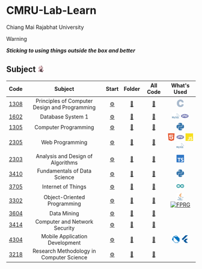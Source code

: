 # CMRU-Lab-Learn

Chiang Mai Rajabhat University

<!-- prettier-ignore -->
> [!WARNING]
> ***Sticking to using things outside the box and better***

## Subject <a href="#"><img width="20px" src="./resources/evernight.gif"/></a>

<!-- prettier-ignore-start -->
<!-- course-start -->

|Code|Subject|Start|Folder|All Code|What's Used|
 |:---:|:---:|:---:|:---:|:---:|:---:|
| [1308](https://reg.cmru.ac.th/registrar/class_info_5.asp?courseid=16390) | Principles of Computer Design and Programming | [⚙️](./COM-1308/README.md) | [📁](./COM-1308/) | [📑](./COM-1308/LIST.md) | <a href="#" target="_blank"><img width="20px" src="./resources/c.svg" alt="C"/></a> |
| [1602](https://reg.cmru.ac.th/registrar/class_info_5.asp?courseid=16391) | Database System 1 | [⚙️](./COM-1602/README.md) | [📁](./COM-1602/) | [📑](./COM-1602/LIST.md) | <a href="#" target="_blank"><img width="20px" src="./resources/sql.svg" alt="MySQL"/></a>  <a href="#" target="_blank"><img width="20px" src="./resources/php.svg" alt="PHP"/></a> |
| [1305](https://reg.cmru.ac.th/registrar/class_info_5.asp?courseid=2784) | Computer Programming | [⚙️](./COM-1305/README.md) | [📁](./COM-1305/) | [📑](./COM-1305/LIST.md) | <a href="#" target="_blank"><img width="20px" src="./resources/py.svg" alt="Python"/></a> |
| [2305](https://reg.cmru.ac.th/registrar/class_info_5.asp?courseid=16401) | Web Programming | [⚙️](./COM-2305/README.md) | [📁](./COM-2305/) | [📑](./COM-2305/LIST.md) | <a href="#" target="_blank"><img width="20px" src="./resources/html.svg" alt="HTML5"/></a> <a href="#" target="_blank"><img width="20px" src="./resources/php.svg" alt="PHP"/></a> <a href="#" target="_blank"><img width="20px" src="./resources/js.svg" alt="JavaScript"/></a> <a href="#" target="_blank"><img width="20px" src="./resources/sql.svg" alt="MySQL"/></a> |
| [2303](https://reg.cmru.ac.th/registrar/class_info_5.asp?courseid=2814) | Analysis and Design of Algorithms | [⚙️](./COM-2303/README.md) | [📁](./COM-2303/) | [📑](./COM-2303/LIST.md) | <a href="#" target="_blank"><img width="20px" src="./resources/ts.svg" alt="TypeScript"/></a> |
| [3410](https://reg.cmru.ac.th/registrar/class_info_5.asp?courseid=16405) | Fundamentals of Data Science | [⚙️](./COM-3410/README.md) | [📁](./COM-3410/) | [📑](./COM-3410/LIST.md) | <a href="#" target="_blank"><img width="20px" src="./resources/py.svg" alt="Python"/></a> |
| [3705](https://reg.cmru.ac.th/registrar/class_info_5.asp?courseid=16344) | Internet of Things | [⚙️](./COM-3705/README.md) | [📁](./COM-3705/) | [📑](./COM-3705/LIST.md) | <a href="#" target="_blank"><img width="20px" src="./resources/ino.svg" alt="Arduino"/></a> |
| [3302](https://reg.cmru.ac.th/registrar/class_info_5.asp?courseid=2882) | Object-Oriented Programming | [⚙️](./COM-3302/README.md) | [📁](./COM-3302/) | [📑](./COM-3302/LIST.md) | <a href="#" target="_blank"><img width="20px" src="./resources/java.svg" alt="JAVA"/></a> <a href="#" target="_blank"><img width="20px" src="./resources/fprg.ico" alt="FPRG"/></a> |
| [3604](https://reg.cmru.ac.th/registrar/class_info_5.asp?courseid=16370) | Data Mining | [⚙️](./COM-3604/README.md) | [📁](./COM-3604/) | [📑](./COM-3604/LIST.md) |  |
| [3414](https://reg.cmru.ac.th/registrar/class_info_5.asp?courseid=16395) | Computer and Network Security | [⚙️](./COM-3414/README.md) | [📁](./COM-3414/) | [📑](./COM-3414/LIST.md) |  |
| [4304](https://reg.cmru.ac.th/registrar/class_info_5.asp?courseid=16345) | Mobile Application Development | [⚙️](./COM-4304/README.md) | [📁](./COM-4304/) | [📑](./COM-4304/LIST.md) | <a href="#" target="_blank"><img width="20px" src="./resources/dart.svg" alt="Dart"/></a> <a href="#" target="_blank"><img width="20px" src="./resources/flutter.svg" alt="Flutter"/></a> |
| [3218](https://reg.cmru.ac.th/registrar/class_info_5.asp?courseid=16404) | Research Methodology in Computer Science | [⚙️](./COM-3218/README.md) | [📁](./COM-3218/) | [📑](./COM-3218/LIST.md) |  |

<!-- course-end -->
<!-- prettier-ignore-end -->
